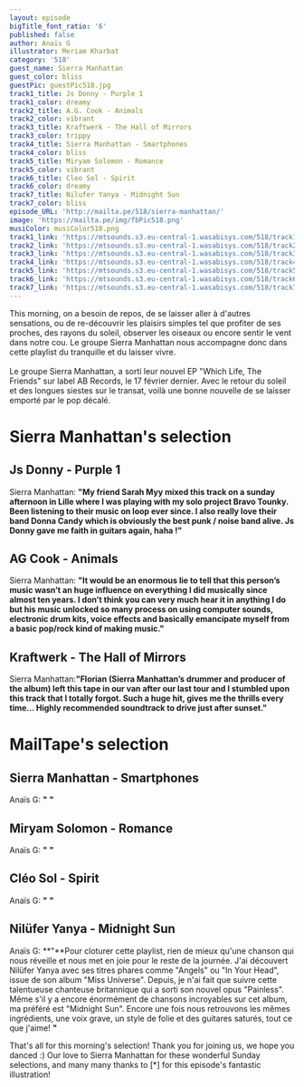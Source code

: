 ```yaml
---
layout: episode
bigTitle_font_ratio: '6'
published: false
author: Anaïs G
illustrator: Meriam Kharbat
category: '518'
guest_name: Sierra Manhattan
guest_color: bliss
guestPic: guestPic518.jpg
track1_title: Js Donny - Purple 1
track1_color: dreamy
track2_title: A.G. Cook - Animals
track2_color: vibrant
track3_title: Kraftwerk - The Hall of Mirrors
track3_color: trippy
track4_title: Sierra Manhattan - Smartphones
track4_color: bliss
track5_title: Miryam Solomon - Romance
track5_color: vibrant
track6_title: Cleo Sol - Spirit
track6_color: dreamy
track7_title: Nilufer Yanya - Midnight Sun
track7_color: bliss
episode_URL: 'http://mailta.pe/518/sierra-manhattan/'
image: 'https://mailta.pe/img/fbPic518.png'
musiColor: musiColor518.png
track1_link: 'https://mtsounds.s3.eu-central-1.wasabisys.com/518/track1.mp3'
track2_link: 'https://mtsounds.s3.eu-central-1.wasabisys.com/518/track2.mp3'
track3_link: 'https://mtsounds.s3.eu-central-1.wasabisys.com/518/track3.mp3'
track4_link: 'https://mtsounds.s3.eu-central-1.wasabisys.com/518/track4.mp3'
track5_link: 'https://mtsounds.s3.eu-central-1.wasabisys.com/518/track5.mp3'
track6_link: 'https://mtsounds.s3.eu-central-1.wasabisys.com/518/track6.mp3'
track7_link: 'https://mtsounds.s3.eu-central-1.wasabisys.com/518/track7.mp3'
---
```

<p id="introduction"> This morning, on a besoin de repos, de se laisser aller à d'autres sensations, ou de re-découvrir les plaisirs simples tel que profiter de ses proches, des rayons du soleil, observer les oiseaux ou encore sentir le vent dans notre cou. Le groupe Sierra Manhattan nous accompagne donc dans cette playlist du tranquille et du laisser vivre.
  <br><br>
Le groupe Sierra Manhattan, a sorti leur nouvel EP "Which Life, The Friends" sur label AB Records, le 17 février dernier. Avec le retour du soleil et des longues siestes sur le transat, voilà une bonne nouvelle de se laisser emporté par le pop décalé.  
</p>

# Sierra Manhattan's selection

##  Js Donny - Purple 1
Sierra Manhattan: **"**My friend Sarah Myy mixed this track on a sunday afternoon in Lille where I was playing with my solo project Bravo Tounky. Been listening to their music on loop ever since. I also really love their band Donna Candy which is obviously the best punk / noise band alive. Js Donny gave me faith in guitars again, haha !**"**

## AG Cook  - Animals
Sierra Manhattan: **"**It would be an enormous lie to tell that this person’s music wasn’t an huge influence on everything I did musically since almost ten years. I don’t think you can very much hear it in anything I do but his music unlocked so many process on using computer sounds, electronic drum kits, voice effects and basically emancipate myself from a basic pop/rock kind of making music.**"**

##  Kraftwerk - The Hall of Mirrors
Sierra Manhattan:**"**Florian (Sierra Manhattan’s drummer and producer of the album) left this tape in our van after our last tour and I stumbled upon this track that I totally forgot. Such a huge hit, gives me the thrills every time… Highly recommended soundtrack to drive just after sunset.**"**

# MailTape's selection

## Sierra Manhattan - Smartphones
Anaïs G: **"** **"**

## Miryam Solomon - Romance
Anaïs G: **"** **"**

## Cléo Sol - Spirit
Anaïs G: **"** **"**

## Nilüfer Yanya - Midnight Sun
Anaïs G: **"**Pour cloturer cette playlist, rien de mieux qu'une chanson qui nous réveille et nous met en joie pour le reste de la journée. J'ai découvert Nilüfer Yanya avec ses titres phares comme "Angels" ou "In Your Head", issue de son album "Miss Universe". Depuis, je n'ai fait que suivre cette talentueuse chanteuse britannique qui a sorti son nouvel opus "Painless". Même s'il y a encore énormément de chansons incroyables sur cet album, ma préféré est "Midnight Sun". Encore une fois nous retrouvons les mêmes ingrédients, une voix grave, un style de folie et des guitares saturés, tout ce que j'aime! **"**

<p id="outroduction">That's all for this morning's selection! Thank you for joining us, we hope you danced :) Our love to Sierra Manhattan for these wonderful Sunday selections, and many many thanks to [*] for this episode's fantastic illustration!</p>
